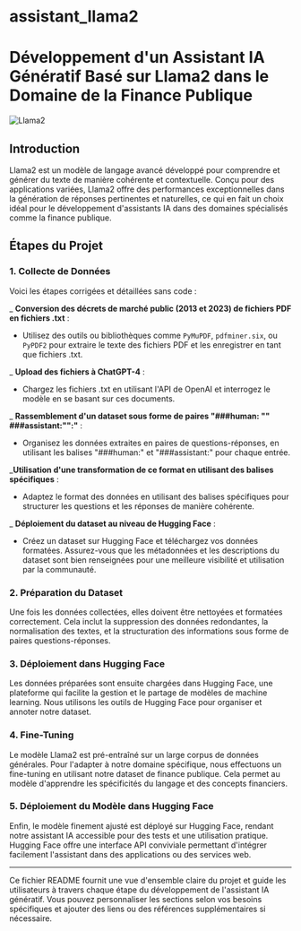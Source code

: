 # assistant_llama2
# Développement d'un Assistant IA Génératif Basé sur Llama2 dans le Domaine de la Finance Publique

![Llama2](https://encrypted-tbn0.gstatic.com/images?q=tbn:ANd9GcS5o-CJsbbG2pI3s8B9t4yyn9J5PAPZRJ80YyMVioZCzcgj3nff&s)

## Introduction

Llama2 est un modèle de langage avancé développé pour comprendre et générer du texte de manière cohérente et contextuelle. Conçu pour des applications variées, Llama2 offre des performances exceptionnelles dans la génération de réponses pertinentes et naturelles, ce qui en fait un choix idéal pour le développement d'assistants IA dans des domaines spécialisés comme la finance publique.

## Étapes du Projet

### 1. Collecte de Données
Voici les étapes corrigées et détaillées sans code :

_ **Conversion des décrets de marché public (2013 et 2023) de fichiers PDF en fichiers .txt** :
   - Utilisez des outils ou bibliothèques comme `PyMuPDF`, `pdfminer.six`, ou `PyPDF2` pour extraire le texte des fichiers PDF et les enregistrer en tant que fichiers .txt.

_ **Upload des fichiers à ChatGPT-4** :
   - Chargez les fichiers .txt en utilisant l'API de OpenAI et interrogez le modèle en se basant sur ces documents.

_ **Rassemblement d'un dataset sous forme de paires "###human: \"\" ###assistant:\"\":"** :
   - Organisez les données extraites en paires de questions-réponses, en utilisant les balises "###human:" et "###assistant:" pour chaque entrée.

_**Utilisation d'une transformation de ce format en utilisant des balises spécifiques** :
   - Adaptez le format des données en utilisant des balises spécifiques pour structurer les questions et les réponses de manière cohérente.

_ **Déploiement du dataset au niveau de Hugging Face** :
   - Créez un dataset sur Hugging Face et téléchargez vos données formatées. Assurez-vous que les métadonnées et les descriptions du dataset sont bien renseignées pour une meilleure visibilité et utilisation par la communauté.


### 2. Préparation du Dataset
Une fois les données collectées, elles doivent être nettoyées et formatées correctement. Cela inclut la suppression des données redondantes, la normalisation des textes, et la structuration des informations sous forme de paires questions-réponses.

### 3. Déploiement dans Hugging Face
Les données préparées sont ensuite chargées dans Hugging Face, une plateforme qui facilite la gestion et le partage de modèles de machine learning. Nous utilisons les outils de Hugging Face pour organiser et annoter notre dataset.

### 4. Fine-Tuning
Le modèle Llama2 est pré-entraîné sur un large corpus de données générales. Pour l'adapter à notre domaine spécifique, nous effectuons un fine-tuning en utilisant notre dataset de finance publique. Cela permet au modèle d'apprendre les spécificités du langage et des concepts financiers.

### 5. Déploiement du Modèle dans Hugging Face
Enfin, le modèle finement ajusté est déployé sur Hugging Face, rendant notre assistant IA accessible pour des tests et une utilisation pratique. Hugging Face offre une interface API conviviale permettant d'intégrer facilement l'assistant dans des applications ou des services web.

---

Ce fichier README fournit une vue d'ensemble claire du projet et guide les utilisateurs à travers chaque étape du développement de l'assistant IA génératif. Vous pouvez personnaliser les sections selon vos besoins spécifiques et ajouter des liens ou des références supplémentaires si nécessaire.
